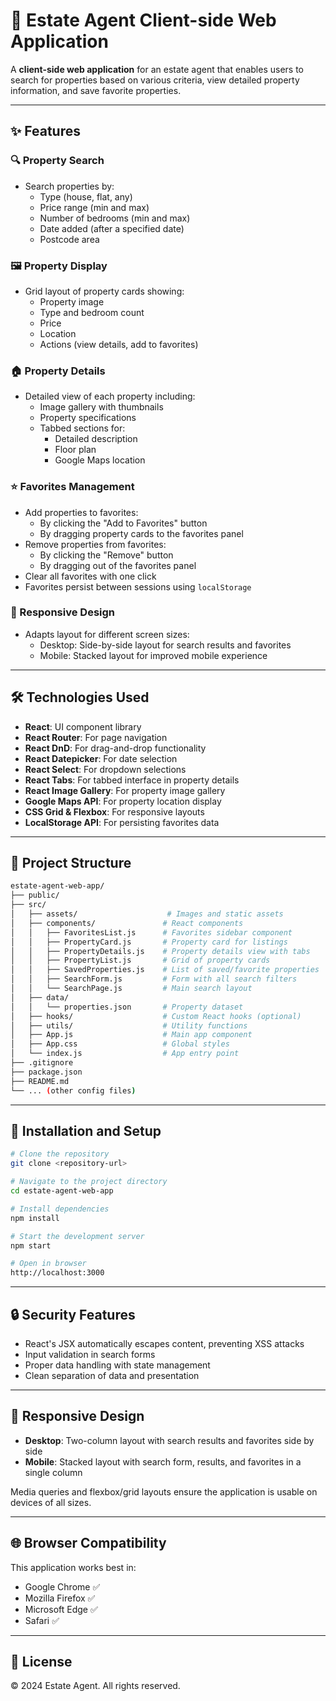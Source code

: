 # 🏡 Estate Agent Client-side Web Application

A **client-side web application** for an estate agent that enables users to search for properties based on various criteria, view detailed property information, and save favorite properties.

---

## ✨ Features

### 🔍 Property Search

- Search properties by:
  - Type (house, flat, any)
  - Price range (min and max)
  - Number of bedrooms (min and max)
  - Date added (after a specified date)
  - Postcode area

### 🖼️ Property Display

- Grid layout of property cards showing:
  - Property image
  - Type and bedroom count
  - Price
  - Location
  - Actions (view details, add to favorites)

### 🏠 Property Details

- Detailed view of each property including:
  - Image gallery with thumbnails
  - Property specifications
  - Tabbed sections for:
    - Detailed description
    - Floor plan
    - Google Maps location

### ⭐ Favorites Management

- Add properties to favorites:
  - By clicking the "Add to Favorites" button
  - By dragging property cards to the favorites panel
- Remove properties from favorites:
  - By clicking the "Remove" button
  - By dragging out of the favorites panel
- Clear all favorites with one click
- Favorites persist between sessions using `localStorage`

### 📱 Responsive Design

- Adapts layout for different screen sizes:
  - Desktop: Side-by-side layout for search results and favorites
  - Mobile: Stacked layout for improved mobile experience

---

## 🛠️ Technologies Used

- **React**: UI component library
- **React Router**: For page navigation
- **React DnD**: For drag-and-drop functionality
- **React Datepicker**: For date selection
- **React Select**: For dropdown selections
- **React Tabs**: For tabbed interface in property details
- **React Image Gallery**: For property image gallery
- **Google Maps API**: For property location display
- **CSS Grid & Flexbox**: For responsive layouts
- **LocalStorage API**: For persisting favorites data

---

## 📁 Project Structure

```bash
estate-agent-web-app/
├── public/
├── src/
│   ├── assets/                    # Images and static assets
│   ├── components/               # React components
│   │   ├── FavoritesList.js      # Favorites sidebar component
│   │   ├── PropertyCard.js       # Property card for listings
│   │   ├── PropertyDetails.js    # Property details view with tabs
│   │   ├── PropertyList.js       # Grid of property cards
│   │   ├── SavedProperties.js    # List of saved/favorite properties
│   │   ├── SearchForm.js         # Form with all search filters
│   │   └── SearchPage.js         # Main search layout
│   ├── data/
│   │   └── properties.json       # Property dataset
│   ├── hooks/                    # Custom React hooks (optional)
│   ├── utils/                    # Utility functions
│   ├── App.js                    # Main app component
│   ├── App.css                   # Global styles
│   └── index.js                  # App entry point
├── .gitignore
├── package.json
├── README.md
└── ... (other config files)
```

---

## 🚀 Installation and Setup

```bash
# Clone the repository
git clone <repository-url>

# Navigate to the project directory
cd estate-agent-web-app

# Install dependencies
npm install

# Start the development server
npm start

# Open in browser
http://localhost:3000
```

---

## 🔒 Security Features

- React's JSX automatically escapes content, preventing XSS attacks
- Input validation in search forms
- Proper data handling with state management
- Clean separation of data and presentation

---

## 📱 Responsive Design

- **Desktop**: Two-column layout with search results and favorites side by side
- **Mobile**: Stacked layout with search form, results, and favorites in a single column

Media queries and flexbox/grid layouts ensure the application is usable on devices of all sizes.

---

## 🌐 Browser Compatibility

This application works best in:

- Google Chrome ✅
- Mozilla Firefox ✅
- Microsoft Edge ✅
- Safari ✅

---

## 📄 License

© 2024 Estate Agent. All rights reserved.
